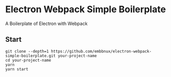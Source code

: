 # Electron Webpack Simple Boilerplate

A Boilerplate of Electron with Webpack

## Start

```
git clone --depth=1 https://github.com/embbnux/electron-webpack-simple-boilerplate.git your-project-name
cd your-project-name
yarn
yarn start
```
